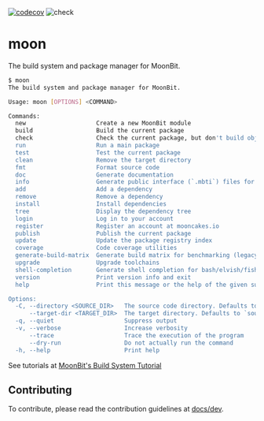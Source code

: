 [![codecov](https://codecov.io/gh/moonbitlang/moon/graph/badge.svg?token=Wsok0pPEvI)](https://codecov.io/gh/moonbitlang/moon)
![check](https://github.com/moonbitlang/moon/actions/workflows/ci.yml/badge.svg)

# moon

The build system and package manager for MoonBit.

```bash
$ moon              
The build system and package manager for MoonBit.

Usage: moon [OPTIONS] <COMMAND>

Commands:
  new                    Create a new MoonBit module
  build                  Build the current package
  check                  Check the current package, but don't build object files
  run                    Run a main package
  test                   Test the current package
  clean                  Remove the target directory
  fmt                    Format source code
  doc                    Generate documentation
  info                   Generate public interface (`.mbti`) files for all packages in the module
  add                    Add a dependency
  remove                 Remove a dependency
  install                Install dependencies
  tree                   Display the dependency tree
  login                  Log in to your account
  register               Register an account at mooncakes.io
  publish                Publish the current package
  update                 Update the package registry index
  coverage               Code coverage utilities
  generate-build-matrix  Generate build matrix for benchmarking (legacy feature)
  upgrade                Upgrade toolchains
  shell-completion       Generate shell completion for bash/elvish/fish/pwsh/zsh to stdout
  version                Print version info and exit
  help                   Print this message or the help of the given subcommand(s)

Options:
  -C, --directory <SOURCE_DIR>   The source code directory. Defaults to the current directory
      --target-dir <TARGET_DIR>  The target directory. Defaults to `source_dir/target`
  -q, --quiet                    Suppress output
  -v, --verbose                  Increase verbosity
      --trace                    Trace the execution of the program
      --dry-run                  Do not actually run the command
  -h, --help                     Print help
```

See tutorials at
[MoonBit's Build System Tutorial](https://moonbitlang.github.io/moon/tutorial.html)

## Contributing

To contribute, please read the contribution guidelines at
[docs/dev](./docs/dev/README.md).
